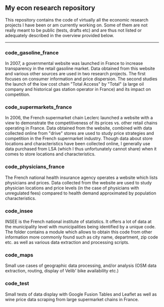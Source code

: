 ## My econ research repository

This repository contains the code of virtually all the economic research projects I have been or am currently working on. Some of them are not really meant to be public (tests, drafts etc) and are thus not listed or adequately described in the overview provided below.

----------

### code_gasoline_france

In 2007, a governmental website was launched in France to increase transparency in the retail gasoline market. Data obtained from this website and various other sources are used in two research projects. The first focuses on consumer information and price dispersion. The second studies the launch of the low cost chain "Total Access" by "Total" (a large oil company and historical gas station operator in France) and its impact on competition.

### code_supermarkets_france

In 2006, the French supermarket chain Leclerc launched a website with a view to demonstrate the competitiveness of its prices vs. other retail chains operating in France. Data obtained from the website, combined with data collected online from "drive" stores are used to study price strategies and competition in the French supermarket industry. Though data about store locations and characteristics have been collected online, I generally use data purchased from LSA (which I thus unfortunately cannot share) when it comes to store locations and characteristics.

### code_physicians_france

The French national health insurance agency operates a website which lists physicians and prices. Data collected from the website are used to study physician locations and price levels (in the case of physicians with unregulated fees) compared to health demand approximated by population characteristics.

### code_insee

INSEE is the French national institute of statistics. It offers a lot of data at the municipality level with municipalities being identified by a unique code. The folder contains a module which allows to obtain this code from other information more commonly found such as city name, department, zip code etc. as well as various data extraction and processing scripts.

### code_maps

Small use cases of geographic data processing, and/or analysis (OSM data extraction, routing, display of Velib' bike availability etc.)

### code_test

Small tests of data display with Google Fusion Tables and Leaflet as well as wine price data scraping from large supermarket chains in France.
